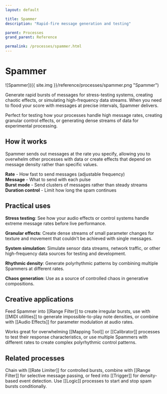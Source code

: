 ```yaml
---
layout: default

title: Spammer
description: "Rapid-fire message generation and testing"

parent: Processes
grand_parent: Reference

permalink: /processes/spammer.html
---
```

# Spammer

![Spammer]({{ site.img }}/reference/processes/spammer.png "Spammer")

Generate rapid bursts of messages for stress-testing systems, creating chaotic effects, or simulating high-frequency data streams. When you need to flood your score with messages at precise intervals, Spammer delivers.

Perfect for testing how your processes handle high message rates, creating granular control effects, or generating dense streams of data for experimental processing.

## How it works

Spammer sends out messages at the rate you specify, allowing you to overwhelm other processes with data or create effects that depend on message density rather than specific values.

**Rate** - How fast to send messages (adjustable frequency)  
**Message** - What to send with each pulse  
**Burst mode** - Send clusters of messages rather than steady streams  
**Duration control** - Limit how long the spam continues

## Practical uses

**Stress testing**: See how your audio effects or control systems handle extreme message rates before live performance.

**Granular effects**: Create dense streams of small parameter changes for texture and movement that couldn't be achieved with single messages.

**System simulation**: Simulate sensor data streams, network traffic, or other high-frequency data sources for testing and development.

**Rhythmic density**: Generate polyrhythmic patterns by combining multiple Spammers at different rates.

**Chaos generation**: Use as a source of controlled chaos in generative compositions.

## Creative applications

Feed Spammer into [[Range Filter]] to create irregular bursts, use with [[MIDI utilities]] to generate impossible-to-play note densities, or combine with [[Audio Effects]] for parameter modulation at audio rates.

Works great for overwhelming [[Mapping Tool]] or [[Calibrator]] processes to test their response characteristics, or use multiple Spammers with different rates to create complex polyrhythmic control patterns.

## Related processes

Chain with [[Rate Limiter]] for controlled bursts, combine with [[Range Filter]] for selective message passing, or feed into [[Trigger]] for density-based event detection. Use [[Logic]] processes to start and stop spam bursts conditionally.